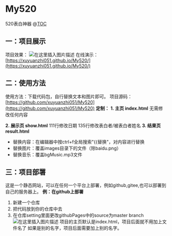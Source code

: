 # My520
520表白神器
@[TOC](目录)

## 一：项目展示
项目效果：
![在这里插入图片描述](https://img-blog.csdnimg.cn/20200625202043188.gif)
在线演示：
[https://xuyuanzhi051.github.io/My520/](https://xuyuanzhi051.github.io/My520/)


## 二：使用方法
使用方法：下载代码包，自行替换文本和图片即可。
项目源码：[https://github.com/xuyuanzhi051/My520](https://github.com/xuyuanzhi051/My520)
**定制：**
**1. 主页 index.html**
无需修改任何内容

**2. 展示页 show.html**
111行修改日期
135行修改表白者/被表白者姓名
**3. 结果页 result.html**
- 替换内容：在编辑器中按ctrl+f全局搜索"{{替换"，对内容进行替换
- 替换图片：覆盖images目录下的文件（除baidu.png）
- 替换音乐：覆盖bgMusic.mp3文件
## 三：项目部署
这是一个静态网站，可以在任何一个平台上部署，例如github,gitee,也可以部署到自己的服务器上。
**例：在github上部署**
1. 新建一个仓库
2. 把代码放到你的仓库中去
3. 在仓库setting里面更改githubPages中的source为master branch
![在这里插入图片描述](https://img-blog.csdnimg.cn/20200625203108601.png?x-oss-process=image/watermark,type_ZmFuZ3poZW5naGVpdGk,shadow_10,text_aHR0cHM6Ly9ibG9nLmNzZG4ubmV0L3FxXzQ0ODY3MzQw,size_16,color_FFFFFF,t_70)
项目的主页默认是index.html，项目后面就不用加上文件名了
如果是别的名字，项目后面需要加上别的名字。
